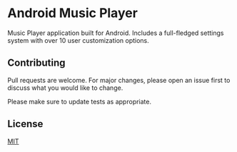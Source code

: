 # Android Music Player

Music Player application built for Android. Includes a full-fledged settings system with over 10 user customization options.

## Contributing
Pull requests are welcome. For major changes, please open an issue first to discuss what you would like to change.

Please make sure to update tests as appropriate.

## License
[MIT](https://choosealicense.com/licenses/mit/)
